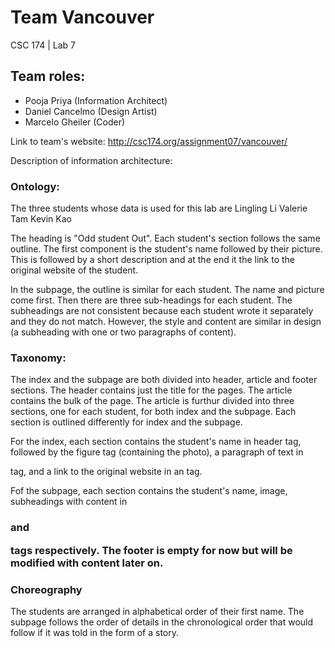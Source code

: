 
# Team Vancouver
CSC 174 | Lab 7

## Team roles:
* Pooja Priya (Information Architect)
* Daniel Cancelmo (Design Artist)
* Marcelo Gheiler (Coder)

Link to team's website:
http://csc174.org/assignment07/vancouver/

Description of information architecture:

### Ontology:
The three students whose data is used for this lab are 
Lingling Li 
Valerie Tam
Kevin Kao

The heading is "Odd student Out". Each student's section follows the same outline. The first component is the student's name followed by their picture. This is followed by a short description and at the end it the link to the original website of the student. 

In the subpage, the outline is similar for each student. The name and picture come first. Then there are three sub-headings for each student. The subheadings are not consistent because each student wrote it separately and they do not match. However, the style and content are similar in design (a subheading with one or two paragraphs of content).



### Taxonomy: 
The index and the subpage are both divided into header, article and footer sections. 
The header contains just the title for the pages.
The article contains the bulk of the page. The article is furthur divided into three sections, one for each student, for both index and the subpage. Each section is outlined differently for index and the subpage.

For the index, each section contains the student's name in header tag, followed by the figure tag (containing the photo), a paragraph of text in <p> tag, and a link to the original website in an <a> tag.

Fof the subpage, each section contains the student's name, image, subheadings with content in <h3> and <p> tags respectively.
The footer is empty for now but will be modified with content later on.



### Choreography 

The students are arranged in alphabetical order of their first name. The subpage follows the order of details in the chronological order that would follow if it was told in the form of a story.



